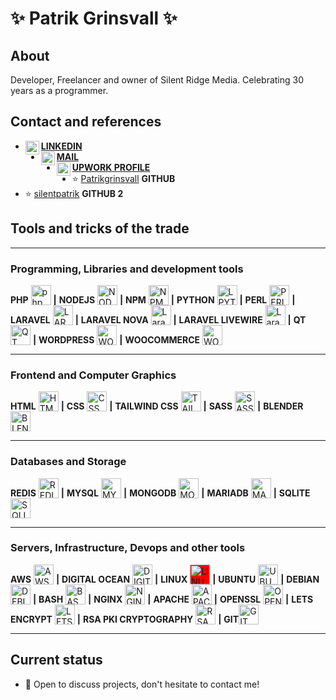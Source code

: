 # ✨ Patrik Grinsvall ✨

## About
Developer, Freelancer and owner of Silent Ridge Media. Celebrating 30 years as a programmer.

## Contact and references
-  <a href="https://www.linkedin.com/in/patrikgrinsvall/"><img align="left" alt="LinkedIn" width="22px" src="https://www.vectorlogo.zone/logos/linkedin/linkedin-icon.svg" />**LINKEDIN**</a>
-  <a href="patrik@silentridge.io"><img align="left" alt="'Gmail" width="22px" src="https://www.vectorlogo.zone/logos/gmail/gmail-icon.svg" />**MAIL**</a>
-  <a href="https://www.upwork.com/f/patrikgrinsvall3/"><img align="left" alt="LinkedIn" width="22px" src="https://www.vectorlogo.zone/logos/upwork/upwork-icon.svg" />**UPWORK PROFILE**</a>
-  ⭐️ [Patrikgrinsvall](https://github.com/patrikgrinsvall) **GITHUB**
-  ⭐️ [silentpatrik](https://github.com/silentpatrik) **GITHUB 2**


## Tools and tricks of the trade
_____________________________
### Programming, Libraries and development tools
**PHP** <img alt="php" valign="bottom" height="32px" src="https://www.vectorlogo.zone/logos/php/php-icon.svg" />  **|** 
**NODEJS** <img alt="NODEJS" valign="bottom" height="32px" src="https://cdn.jsdelivr.net/npm/simple-icons@3.1.0/icons/node-dot-js.svg" /> **|** 
**NPM** <img alt="NPM" valign="bottom" height="32px" src="https://www.vectorlogo.zone/logos/npmjs/npmjs-ar21.svg" /> **|** 
**PYTHON** <img alt="LPYTHONaravel" valign="bottom" height="32px" src="https://www.vectorlogo.zone/logos/python/python-icon.svg" /> **|** 
**PERL** <img alt="PERL" valign="bottom" height="32px" src="https://www.vectorlogo.zone/logos/perl/perl-icon.svg" /> **|** 
**LARAVEL** <img alt="LARAVEL" valign="bottom" height="32px" src="https://www.vectorlogo.zone/logos/laravel/laravel-icon.svg" /> **|** 
**LARAVEL NOVA** <img alt="Laravel NOVA" valign="bottom" height="32px" src="https://www.iconbolt.com/preview/twitter/coreui-brand/laravel-nova.svg" /> **|** 
**LARAVEL LIVEWIRE** <img alt="Laravel LIVEWIRE" valign="bottom" height="32px" src="https://github.com/detain/svg-logos/blob/master/svg/livewire.svg" /> **|** 
**QT** <img alt="QT" valign="bottom" height="32px" src="https://cdn.jsdelivr.net/gh/devicons/devicon/icons/qt/qt-original.svg" /> **|** 
**WORDPRESS** <img alt="WORDPRESS" valign="bottom" height="32px" src="https://www.vectorlogo.zone/logos/wordpress/wordpress-icon.svg" /> **|** 
**WOOCOMMERCE** <img alt="WOOCOMMERCE" valign="bottom" height="32px"  src="https://raw.githubusercontent.com/rdimascio/icons/932c4cf6c9e2031abeca1c164baa0f76785c16fe/icons/woocommerce.svg" />




_____________________________
### Frontend and Computer Graphics
**HTML** <img alt="HTML" valign="bottom" height="32px" src="https://www.vectorlogo.zone/logos/w3_html5/w3_html5-icon.svg" /> **|** 
**CSS** <img alt="CSS" valign="bottom" height="32px" src="https://www.vectorlogo.zone/logos/w3_css/w3_css-ar21.svg" /> **|** 
**TAILWIND CSS** <img alt="TAILWIND CSS" valign="bottom" height="32px" src="https://www.vectorlogo.zone/logos/tailwindcss/tailwindcss-icon.svg" /> **|** 
**SASS** <img alt="SASS" valign="bottom" height="32px" src="https://www.vectorlogo.zone/logos/sass-lang/sass-lang-ar21.svg" /> **|** 
**BLENDER** <img alt="BLENDER 3D" valign="bottom" height="32px" src="https://raw.githubusercontent.com/shgysk8zer0/logos/2a5430335860a50c788905cf2f253b39278819ce/blender.svg" /> 



_____________________________
### Databases and Storage
**REDIS** <img alt="REDIS" valign="bottom" height="32px" src="https://www.vectorlogo.zone/logos/redis/redis-icon.svg" /> **|** 
**MYSQL** <img alt="MYSQL" valign="bottom" height="32px" src="https://www.vectorlogo.zone/logos/mysql/mysql-icon.svg" /> **|** 
**MONGODB** <img alt="MONGODB" valign="bottom" height="32px" src="https://www.vectorlogo.zone/logos/mongodb/mongodb-icon.svg" /> **|** 
**MARIADB** <img alt="MARIADB" valign="bottom" height="32px" src="https://www.vectorlogo.zone/logos/mariadb/mariadb-icon.svg" /> **|** 
**SQLITE** <img alt="SQLITE" valign="bottom" height="32px" src="https://www.vectorlogo.zone/logos/sqlite/sqlite-icon.svg" /> 



_____________________________
### Servers, Infrastructure, Devops and other tools
**AWS** <img alt="AWS" valign="bottom" height="32px" src="https://www.vectorlogo.zone/logos/amazon_aws/amazon_aws-ar21.svg" /> **|** 
**DIGITAL OCEAN** <img alt="DIGITAL OCEAN" valign="bottom" height="32px" src="https://www.vectorlogo.zone/logos/digitalocean/digitalocean-icon.svg" /> **|** 
**LINUX** <img alt="LINUX" valign="bottom" height="32px" style="background-color:red" src="https://www.vectorlogo.zone/logos/linux/linux-icon.svg" /> **|** 
**UBUNTU** <img alt="UBUNTU" valign="bottom" height="32px" style="text :red" src="https://cdn.jsdelivr.net/npm/simple-icons@3.1.0/icons/ubuntu.svg" /> **|** 
**DEBIAN** <img alt="DEBIAN" valign="bottom" height="32px" src="https://cdn.jsdelivr.net/gh/devicons/devicon/icons/debian/debian-original.svg" /> **|** 
**BASH** <img alt="BASH" valign="bottom" height="32px" src="https://www.vectorlogo.zone/logos/gnu_bash/gnu_bash-icon.svg" /> **|** 
**NGINX** <img alt="NGINX" valign="bottom" height="32px" src="https://www.vectorlogo.zone/logos/nginx/nginx-icon.svg" /> **|** 
**APACHE** <img alt="APACHE" valign="bottom" height="32px" src="https://www.vectorlogo.zone/logos/apache/apache-icon.svg" /> **|** 
**OPENSSL** <img alt="OPENSSL" valign="bottom" height="32px" src="https://www.vectorlogo.zone/logos/openssl/openssl-icon.svg" /> **|** 
**LETS ENCRYPT** <img alt="LETS ENCRYPT" valign="bottom" height="32px" src="https://www.vectorlogo.zone/logos/letsencrypt/letsencrypt-icon.svg" /> **|** 
**RSA PKI CRYPTOGRAPHY** <img alt="RSA PKI CRYPTOGRAPHY" valign="bottom" height="32px" src="https://www.vectorlogo.zone/logos/rsa/rsa-icon.svg" /> **|** 
**GIT**<img alt="GIT" valign="bottom" height="32px" src="https://cdn.jsdelivr.net/gh/devicons/devicon/icons/git/git-original.svg" /> 



_____________________________
## Current status

- 💬 Open to discuss projects, don't hesitate to contact me!




